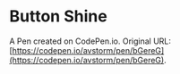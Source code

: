 # Button Shine

A Pen created on CodePen.io. Original URL: [https://codepen.io/avstorm/pen/bGereG](https://codepen.io/avstorm/pen/bGereG).

